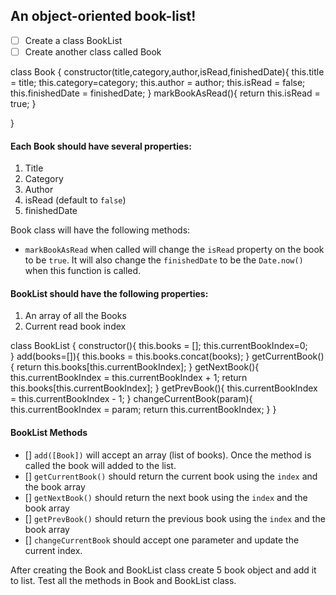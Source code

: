 ## An object-oriented book-list!

- [ ] Create a class BookList
- [ ] Create another class called Book

class Book {
    constructor(title,category,author,isRead,finishedDate){
        this.title = title;
        this.category=category;
        this.author = author;
        this.isRead = false;
        this.finishedDate = finishedDate;
    }
    markBookAsRead(){
        return this.isRead = true;
    }
   
}
#### Each Book should have several properties:

1. Title
2. Category
3. Author
4. isRead (default to `false`)
5. finishedDate

Book class will have the following methods:

- `markBookAsRead` when called will change the `isRead` property on the book to be `true`. It will also change the `finishedDate` to be the `Date.now()` when this function is called.

#### BookList should have the following properties:

1. An array of all the Books
2. Current read book index

class BookList {
    constructor(){
        this.books = [];
        this.currentBookIndex=0;    
    }
    add(books=[]){
        this.books = this.books.concat(books);
    }
    getCurrentBook(){
        return this.books[this.currentBookIndex];
    }
    getNextBook(){
        this.currentBookIndex = this.currentBookIndex + 1;
        return this.books[this.currentBookIndex];
    }
    getPrevBook(){
        this.currentBookIndex = this.currentBookIndex - 1;
    }
    changeCurrentBook(param){
        this.currentBookIndex = param;
        return this.currentBookIndex;
    }
}
#### BookList Methods

- [] `add([Book])` will accept an array (list of books). Once the method is called the book will added to the list.
- [] `getCurrentBook()` should return the current book using the `index` and the book array
- [] `getNextBook()` should return the next book using the `index` and the book array
- [] `getPrevBook()` should return the previous book using the `index` and the book array
- [] `changeCurrentBook` should accept one parameter and update the current index.

After creating the Book and BookList class create 5 book object and add it to list. Test all the methods in Book and BookList class.
